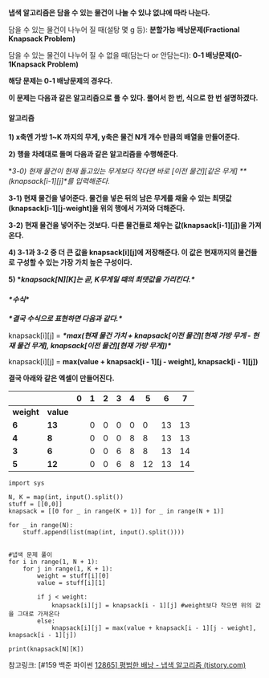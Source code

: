**냅색 알고리즘은 담을 수 있는 물건이 나눌 수 있냐 없냐에 따라 나눈다.**

 

담을 수 있는 물건이 나누어 질 때(설탕 몇 g 등): **분할가능 배낭문제(Fractional Knapsack Problem)**

담을 수 있는 물건이 나누어 질 수 없을 때(담는다 or 안담는다): **0-1 배낭문제(0-1Knapsack Problem)**

**해당 문제는 0-1 배낭문제의 경우다.**

 

**이 문제는 다음과 같은 알고리즘으로 풀 수 있다. 풀어서 한 번, 식으로 한 번 설명하겠다.**

 

#### **알고리즘**

**1) x축엔 가방 1~K 까지의 무게, y축은 물건 N개 개수 만큼의 배열을 만들어준다.**

**2) 행을 차례대로 돌며 다음과 같은 알고리즘을 수행해준다.**

 

**3-0) 현재 물건이 현재 돌고있는 무게보다 작다면 바로 [이전 물건][같은 무게] \**(knapsack[i-1][j]\**를 입력해준다.**

**3-1) 현재 물건을 넣어준다. 물건을 넣은 뒤의 남은 무게를 채울 수 있는 최댓값(knapsack[i-1][j-weight]을 위의 행에서 가져와 더해준다.**

**3-2) 현재 물건을 넣어주는 것보다. 다른 물건들로 채우는 값(knapsack[i-1][j])을 가져온다.**

**4) 3-1과 3-2 중 더 큰 값을 knapsack[i][j]에 저장해준다. 이 값은 현재까지의 물건들로 구성할 수 있는 가장 가치 높은 구성이다.**

**5) \**knapsack[N][K]는 곧, K무게일 때의 최댓값을 가리킨다.\****

 

#### ***\*수식\****

***\*결국 수식으로 표현하면 다음과 같다.\****

knapsack[i][j] = ***\*max(현재 물건 가치 + knapsack[이전 물건][현재 가방 무게 - 현재 물건 무게], knapsack[이전 물건][현재 가방 무게])\****

knapsack[i][j] = **max(value + knapsack[i - 1][j - weight], knapsack[i - 1][j])**

 

**결국 아래와 같은 엑셀이 만들어진다.**

|            |           | **0** | **1** | **2** | **3** | **4** | **5** | **6** | **7** |
| ---------- | --------- | ----- | ----- | ----- | ----- | ----- | ----- | ----- | ----- |
| **weight** | **value** |       |       |       |       |       |       |       |       |
| **6**      | **13**    |       | 0     | 0     | 0     | 0     | 0     | 13    | 13    |
| **4**      | **8**     |       | 0     | 0     | 0     | 8     | 8     | 13    | 13    |
| **3**      | **6**     |       | 0     | 0     | 6     | 8     | 8     | 13    | 14    |
| **5**      | **12**    |       | 0     | 0     | 6     | 8     | 12    | 13    | 14    |

 

 

```
import sys

N, K = map(int, input().split())
stuff = [[0,0]]
knapsack = [[0 for _ in range(K + 1)] for _ in range(N + 1)]

for _ in range(N):
    stuff.append(list(map(int, input().split())))


#냅색 문제 풀이
for i in range(1, N + 1):
    for j in range(1, K + 1):
        weight = stuff[i][0] 
        value = stuff[i][1]
       
        if j < weight:
            knapsack[i][j] = knapsack[i - 1][j] #weight보다 작으면 위의 값을 그대로 가져온다
        else:
            knapsack[i][j] = max(value + knapsack[i - 1][j - weight], knapsack[i - 1][j])

print(knapsack[N][K])
```





참고링크: [#159 백준 파이썬 [12865\] 평범한 배낭 - 냅색 알고리즘 (tistory.com)](https://claude-u.tistory.com/208)

